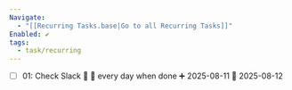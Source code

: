 ```yaml
---
Navigate:
  - "[[Recurring Tasks.base|Go to all Recurring Tasks]]"
Enabled: ✔️
tags:
  - task/recurring
---
```

- [ ] 01: Check Slack 🔺 🔁 every day when done ➕ 2025-08-11 📅 2025-08-12